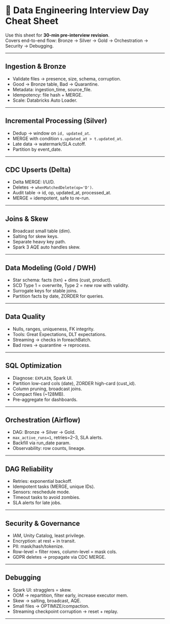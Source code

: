 # 🚀 Data Engineering Interview Day Cheat Sheet

Use this sheet for **30-min pre-interview revision**.  
Covers end-to-end flow: Bronze → Silver → Gold → Orchestration → Security → Debugging.

---

## Ingestion & Bronze
- Validate files → presence, size, schema, corruption.  
- Good → Bronze table, Bad → Quarantine.  
- Metadata: ingestion_time, source_file.  
- Idempotency: file hash + MERGE.  
- Scale: Databricks Auto Loader.  

---

## Incremental Processing (Silver)
- Dedup → window on `id, updated_at`.  
- MERGE with condition `s.updated_at > t.updated_at`.  
- Late data → watermark/SLA cutoff.  
- Partition by event_date.  

---

## CDC Upserts (Delta)
- Delta MERGE: I/U/D.  
- Deletes → `whenMatchedDelete(op='D')`.  
- Audit table → id, op, updated_at, processed_at.  
- MERGE = idempotent, safe to re-run.  

---

## Joins & Skew
- Broadcast small table (dim).  
- Salting for skew keys.  
- Separate heavy key path.  
- Spark 3 AQE auto handles skew.  

---

## Data Modeling (Gold / DWH)
- Star schema: facts (txn) + dims (cust, product).  
- SCD Type 1 = overwrite, Type 2 = new row with validity.  
- Surrogate keys for stable joins.  
- Partition facts by date, ZORDER for queries.  

---

## Data Quality
- Nulls, ranges, uniqueness, FK integrity.  
- Tools: Great Expectations, DLT expectations.  
- Streaming → checks in foreachBatch.  
- Bad rows → quarantine → reprocess.  

---

## SQL Optimization
- Diagnose: `EXPLAIN`, Spark UI.  
- Partition low-card cols (date), ZORDER high-card (cust_id).  
- Column pruning, broadcast joins.  
- Compact files (~128MB).  
- Pre-aggregate for dashboards.  

---

## Orchestration (Airflow)
- DAG: Bronze → Silver → Gold.  
- `max_active_runs=1`, retries=2–3, SLA alerts.  
- Backfill via run_date param.  
- Observability: row counts, lineage.  

---

## DAG Reliability
- Retries: exponential backoff.  
- Idempotent tasks (MERGE, unique IDs).  
- Sensors: reschedule mode.  
- Timeout tasks to avoid zombies.  
- SLA alerts for late jobs.  

---

## Security & Governance
- IAM, Unity Catalog, least privilege.  
- Encryption: at rest + in transit.  
- PII: mask/hash/tokenize.  
- Row-level = filter rows, column-level = mask cols.  
- GDPR deletes → propagate via CDC MERGE.  

---

## Debugging
- Spark UI: stragglers = skew.  
- OOM → repartition, filter early, increase executor mem.  
- Skew → salting, broadcast, AQE.  
- Small files → OPTIMIZE/compaction.  
- Streaming checkpoint corruption → reset + replay.  

---
